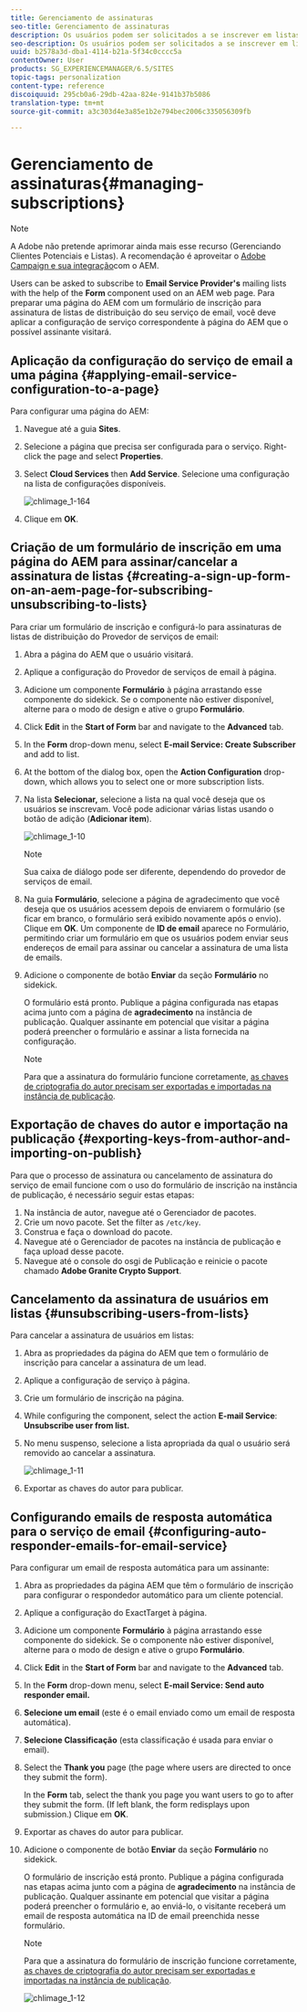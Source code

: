 ```yaml
---
title: Gerenciamento de assinaturas
seo-title: Gerenciamento de assinaturas
description: Os usuários podem ser solicitados a se inscrever em listas de distribuição do Provedor de serviços de email com a ajuda do componente Formulário usado em uma página da web do AEM. Para preparar uma página do AEM com um formulário de inscrição para assinatura de listas de distribuição do seu serviço de email, você deve aplicar a configuração de serviço correspondente à página do AEM que o possível assinante visitará.
seo-description: Os usuários podem ser solicitados a se inscrever em listas de distribuição do Provedor de serviços de email com a ajuda do componente Formulário usado em uma página da web do AEM. Para preparar uma página do AEM com um formulário de inscrição para assinatura de listas de distribuição do seu serviço de email, você deve aplicar a configuração de serviço correspondente à página do AEM que o possível assinante visitará.
uuid: b2578a3d-dba1-4114-b21a-5f34c0cccc5a
contentOwner: User
products: SG_EXPERIENCEMANAGER/6.5/SITES
topic-tags: personalization
content-type: reference
discoiquuid: 295cb0a6-29db-42aa-824e-9141b37b5086
translation-type: tm+mt
source-git-commit: a3c303d4e3a85e1b2e794bec2006c335056309fb

---
```



# Gerenciamento de assinaturas{#managing-subscriptions}

>[!NOTE]
>
>A Adobe não pretende aprimorar ainda mais esse recurso (Gerenciando Clientes Potenciais e Listas).
>A recomendação é aproveitar o [Adobe Campaign e sua integração](/help/sites-administering/campaign.md)com o AEM.

Users can be asked to subscribe to **Email Service Provider&#39;s** mailing lists with the help of the **Form** component used on an AEM web page. Para preparar uma página do AEM com um formulário de inscrição para assinatura de listas de distribuição do seu serviço de email, você deve aplicar a configuração de serviço correspondente à página do AEM que o possível assinante visitará.

## Aplicação da configuração do serviço de email a uma página {#applying-email-service-configuration-to-a-page}

Para configurar uma página do AEM:

1. Navegue até a guia **Sites**.
1. Selecione a página que precisa ser configurada para o serviço. Right-click the page and select **Properties**.

1. Select **Cloud Services** then **Add Service**. Selecione uma configuração na lista de configurações disponíveis.

   ![chlimage_1-164](assets/chlimage_1-164.png)

1. Clique em **OK**.

## Criação de um formulário de inscrição em uma página do AEM para assinar/cancelar a assinatura de listas {#creating-a-sign-up-form-on-an-aem-page-for-subscribing-unsubscribing-to-lists}

Para criar um formulário de inscrição e configurá-lo para assinaturas de listas de distribuição do Provedor de serviços de email:

1. Abra a página do AEM que o usuário visitará.
1. Aplique a configuração do Provedor de serviços de email à página.

1. Adicione um componente **Formulário** à página arrastando esse componente do sidekick. Se o componente não estiver disponível, alterne para o modo de design e ative o grupo **Formulário**.
1. Click **Edit** in the **Start of Form** bar and navigate to the **Advanced** tab.
1. In the **Form** drop-down menu, select **E-mail Service: Create Subscriber** and add to list.
1. At the bottom of the dialog box, open the **Action Configuration** drop-down, which allows you to select one or more subscription lists.
1. Na lista **Selecionar,** selecione a lista na qual você deseja que os usuários se inscrevam. Você pode adicionar várias listas usando o botão de adição (**Adicionar item**).

   ![chlimage_1-10](assets/chlimage_1-10.jpeg)

   >[!NOTE]
   >
   >Sua caixa de diálogo pode ser diferente, dependendo do provedor de serviços de email.

1. Na guia **Formulário**, selecione a página de agradecimento que você deseja que os usuários acessem depois de enviarem o formulário (se ficar em branco, o formulário será exibido novamente após o envio). Clique em **OK**. Um componente de **ID de email** aparece no Formulário, permitindo criar um formulário em que os usuários podem enviar seus endereços de email para assinar ou cancelar a assinatura de uma lista de emails.
1. Adicione o componente de botão **Enviar** da seção **Formulário** no sidekick.

   O formulário está pronto. Publique a página configurada nas etapas acima junto com a página de **agradecimento** na instância de publicação. Qualquer assinante em potencial que visitar a página poderá preencher o formulário e assinar a lista fornecida na configuração.

   >[!NOTE]
   >
   >Para que a assinatura do formulário funcione corretamente, [as chaves de criptografia do autor precisam ser exportadas e importadas na instância de publicação](#exporting-keys-from-author-and-importing-on-publish).

## Exportação de chaves do autor e importação na publicação {#exporting-keys-from-author-and-importing-on-publish}

Para que o processo de assinatura ou cancelamento de assinatura do serviço de email funcione com o uso do formulário de inscrição na instância de publicação, é necessário seguir estas etapas:

1. Na instância de autor, navegue até o Gerenciador de pacotes.
1. Crie um novo pacote. Set the filter as `/etc/key`.
1. Construa e faça o download do pacote.
1. Navegue até o Gerenciador de pacotes na instância de publicação e faça upload desse pacote.
1. Navegue até o console do osgi de Publicação e reinicie o pacote chamado **Adobe Granite Crypto Support**.

## Cancelamento da assinatura de usuários em listas {#unsubscribing-users-from-lists}

Para cancelar a assinatura de usuários em listas:

1. Abra as propriedades da página do AEM que tem o formulário de inscrição para cancelar a assinatura de um lead.
1. Aplique a configuração de serviço à página.
1. Crie um formulário de inscrição na página.
1. While configuring the component, select the action **E-mail Service**: **Unsubscribe user from list.**
1. No menu suspenso, selecione a lista apropriada da qual o usuário será removido ao cancelar a assinatura.

   ![chlimage_1-11](assets/chlimage_1-11.jpeg)

1. Exportar as chaves do autor para publicar.

## Configurando emails de resposta automática para o serviço de email {#configuring-auto-responder-emails-for-email-service}

Para configurar um email de resposta automática para um assinante:

1. Abra as propriedades da página AEM que têm o formulário de inscrição para configurar o respondedor automático para um cliente potencial.
1. Aplique a configuração do ExactTarget à página.

1. Adicione um componente **Formulário** à página arrastando esse componente do sidekick. Se o componente não estiver disponível, alterne para o modo de design e ative o grupo **Formulário**.
1. Click **Edit** in the **Start of Form** bar and navigate to the **Advanced** tab.
1. In the **Form** drop-down menu, select **E-mail Service: Send auto responder email.**
1. **Selecione um email** (este é o email enviado como um email de resposta automática).

1. **Selecione Classificação** (esta classificação é usada para enviar o email).
1. Select the **Thank you** page (the page where users are directed to once they submit the form).

   In the **Form** tab, select the thank you page you want users to go to after they submit the form. (If left blank, the form redisplays upon submission.) Clique em **OK**.

1. Exportar as chaves do autor para publicar.
1. Adicione o componente de botão **Enviar** da seção **Formulário** no sidekick.

   O formulário de inscrição está pronto. Publique a página configurada nas etapas acima junto com a página de **agradecimento** na instância de publicação. Qualquer assinante em potencial que visitar a página poderá preencher o formulário e, ao enviá-lo, o visitante receberá um email de resposta automática na ID de email preenchida nesse formulário.

   >[!NOTE]
   >
   >Para que a assinatura do formulário de inscrição funcione corretamente, [as chaves de criptografia do autor precisam ser exportadas e importadas na instância de publicação](#exporting-keys-from-author-and-importing-on-publish).

   ![chlimage_1-12](assets/chlimage_1-12.jpeg)

